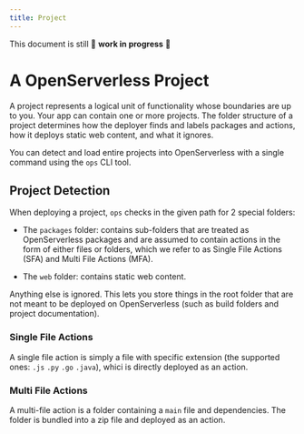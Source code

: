 ```yaml
---
title: Project
---
```

This document is still 🚧 **work in progress** 🚧

# A OpenServerless Project

A project represents a logical unit of functionality whose boundaries
are up to you. Your app can contain one or more projects. The folder
structure of a project determines how the deployer finds and labels
packages and actions, how it deploys static web content, and what it
ignores.

You can detect and load entire projects into OpenServerless with a
single command using the `ops` CLI tool.

## Project Detection

When deploying a project, `ops` checks in the given path for 2 special
folders:

- The `packages` folder: contains sub-folders that are treated as
    OpenServerless packages and are assumed to contain actions in the
    form of either files or folders, which we refer to as Single File
    Actions (SFA) and Multi File Actions (MFA).

- The `web` folder: contains static web content.

Anything else is ignored. This lets you store things in the root folder
that are not meant to be deployed on OpenServerless (such as build
folders and project documentation).

### Single File Actions

A single file action is simply a file with specific extension (the
supported ones: `.js` `.py` `.go` `.java`), whici is directly deployed
as an action.

### Multi File Actions

A multi-file action is a folder containing a `main` file and
dependencies. The folder is bundled into a zip file and deployed as an
action.
